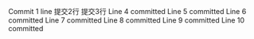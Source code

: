 Commit 1 line
提交2行
提交3行
Line 4 committed
Line 5 committed
Line 6 committed
Line 7 committed
Line 8 committed
Line 9 committed
Line 10 committed
